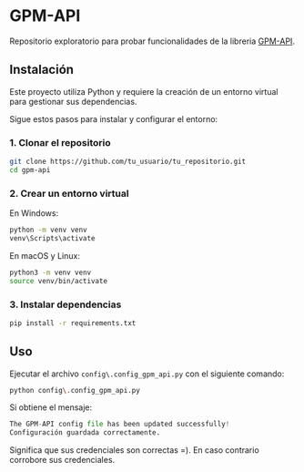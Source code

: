 # GPM-API

Repositorio exploratorio para probar funcionalidades de la libreria [GPM-API](https://gpm-api.readthedocs.io/en/latest/00_introduction.html).

## Instalación

Este proyecto utiliza Python y requiere la creación de un entorno virtual para gestionar sus dependencias.

Sigue estos pasos para instalar y configurar el entorno:

### 1. Clonar el repositorio
```bash
git clone https://github.com/tu_usuario/tu_repositorio.git
cd gpm-api
```

### 2. Crear un entorno virtual
En Windows:
```bash
python -m venv venv
venv\Scripts\activate
```

En macOS y Linux:
```bash
python3 -m venv venv
source venv/bin/activate
```

### 3. Instalar dependencias
```bash
pip install -r requirements.txt
```

## Uso

Ejecutar el archivo `config\.config_gpm_api.py` con el siguiente comando:

```bash
python config\.config_gpm_api.py
```

Si obtiene el mensaje:

```Python
The GPM-API config file has been updated successfully!
Configuración guardada correctamente.
```

Significa que sus credenciales son correctas =). En caso contrario corrobore sus credenciales.





